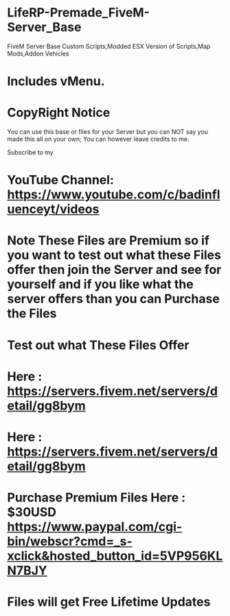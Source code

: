 # LifeRP-Premade_FiveM-Server_Base
FiveM Server Base Custom Scripts,Modded ESX Version of Scripts,Map Mods,Addon Vehicles 
# Includes vMenu.

# CopyRight Notice
You can use this base or files for your Server 
 but you can NOT say you made this all on your own; You can however
 leave credits to me.
 
 Subscribe to my 
 # YouTube Channel: https://www.youtube.com/c/badinfluenceyt/videos
 
# Note These Files are Premium so if you want to test out what these Files offer then join the Server and see for yourself and if you like what the server offers than you can Purchase the Files

# Test out what These Files Offer 

# Here : https://servers.fivem.net/servers/detail/gg8bym

# Here : https://servers.fivem.net/servers/detail/gg8bym
 
 # Purchase Premium Files Here : $30USD https://www.paypal.com/cgi-bin/webscr?cmd=_s-xclick&hosted_button_id=5VP956KLN7BJY
 
 # Files will get Free Lifetime Updates 
 
